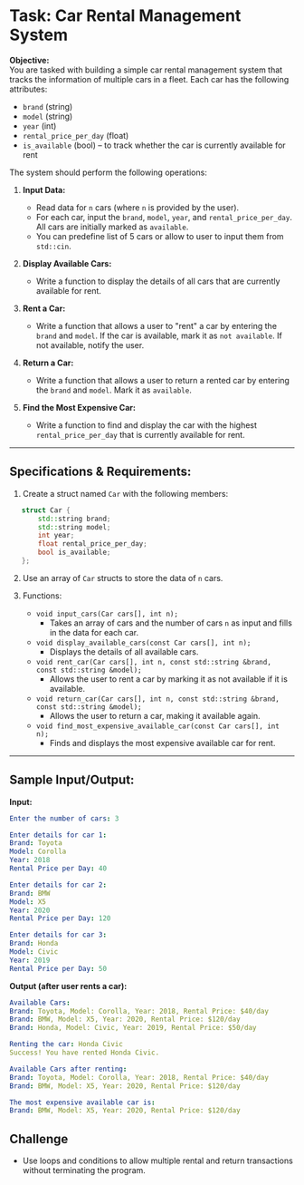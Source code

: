 # Task: Car Rental Management System

**Objective:**  
You are tasked with building a simple car rental management system that tracks the information of multiple cars in a fleet. Each car has the following attributes:
- `brand` (string)
- `model` (string)
- `year` (int)
- `rental_price_per_day` (float)
- `is_available` (bool) – to track whether the car is currently available for rent

The system should perform the following operations:

1. **Input Data:**
   - Read data for `n` cars (where `n` is provided by the user).
   - For each car, input the `brand`, `model`, `year`, and `rental_price_per_day`. All cars are initially marked as `available`.
   - You can predefine list of 5 cars or allow to user to input them from `std::cin`.

2. **Display Available Cars:**
   - Write a function to display the details of all cars that are currently available for rent.

3. **Rent a Car:**
   - Write a function that allows a user to "rent" a car by entering the `brand` and `model`. If the car is available, mark it as `not available`. If not available, notify the user.

4. **Return a Car:**
   - Write a function that allows a user to return a rented car by entering the `brand` and `model`. Mark it as `available`.

5. **Find the Most Expensive Car:**
   - Write a function to find and display the car with the highest `rental_price_per_day` that is currently available for rent.

---

## Specifications & Requirements:

1. Create a struct named `Car` with the following members:
```cpp
   struct Car {
       std::string brand;
       std::string model;
       int year;
       float rental_price_per_day;
       bool is_available;
   };
```

2. Use an array of `Car` structs to store the data of `n` cars.

3. Functions:
   - `void input_cars(Car cars[], int n);`
     - Takes an array of cars and the number of cars `n` as input and fills in the data for each car.
   - `void display_available_cars(const Car cars[], int n);`
     - Displays the details of all available cars.
   - `void rent_car(Car cars[], int n, const std::string &brand, const std::string &model);`
     - Allows the user to rent a car by marking it as not available if it is available.
   - `void return_car(Car cars[], int n, const std::string &brand, const std::string &model);`
     - Allows the user to return a car, making it available again.
   - `void find_most_expensive_available_car(const Car cars[], int n);`
     - Finds and displays the most expensive available car for rent.

---

## Sample Input/Output:

**Input:**

```yaml
Enter the number of cars: 3

Enter details for car 1:
Brand: Toyota
Model: Corolla
Year: 2018
Rental Price per Day: 40

Enter details for car 2:
Brand: BMW
Model: X5
Year: 2020
Rental Price per Day: 120

Enter details for car 3:
Brand: Honda
Model: Civic
Year: 2019
Rental Price per Day: 50
```

**Output (after user rents a car):**

```yaml
Available Cars:
Brand: Toyota, Model: Corolla, Year: 2018, Rental Price: $40/day
Brand: BMW, Model: X5, Year: 2020, Rental Price: $120/day
Brand: Honda, Model: Civic, Year: 2019, Rental Price: $50/day

Renting the car: Honda Civic
Success! You have rented Honda Civic.

Available Cars after renting:
Brand: Toyota, Model: Corolla, Year: 2018, Rental Price: $40/day
Brand: BMW, Model: X5, Year: 2020, Rental Price: $120/day

The most expensive available car is:
Brand: BMW, Model: X5, Year: 2020, Rental Price: $120/day
```

## Challenge
- Use loops and conditions to allow multiple rental and return transactions without terminating the program.
